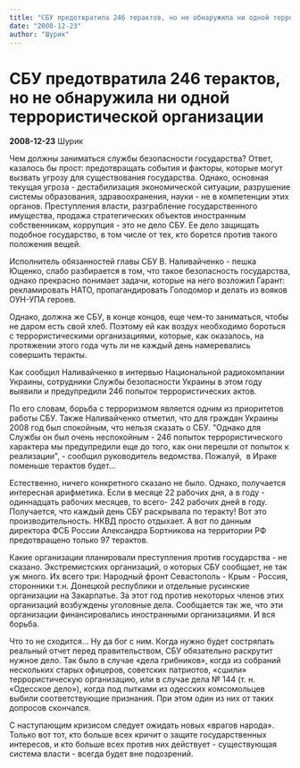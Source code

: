 ```yaml
---
title: "СБУ предотвратила 246 терактов, но не обнаружила ни одной террористической организации"
date: "2008-12-23"
author: "Шурик"
---
```


# СБУ предотвратила 246 терактов, но не обнаружила ни одной террористической организации

**2008-12-23** Шурик

Чем должны заниматься службы безопасности государства? Ответ, казалось бы прост: предотвращать события и факторы, которые могут вызвать угрозу для существования государства. Однако, основная текущая угроза - дестабилизация экономической ситуации, разрушение системы образования, здравоохранения, науки - не в компетенции этих органов. Преступления власти, разграбление государственного имущества, продажа стратегических объектов иностранным собственникам, коррупция - это не дело СБУ. Ее дело защищать подобное государство, в том числе от тех, кто борется против такого положения вещей.

Исполнитель обязанностей главы СБУ В. Наливайченко - пешка Ющенко, слабо разбирается в том, что такое безопасность государства, однако прекрасно понимает задачи, которые на него возложил Гарант: рекламировать НАТО, пропагандировать Голодомор и делать из вояков ОУН-УПА героев.

Однако, должна же СБУ, в конце концов, еще чем-то заниматься, чтобы не даром есть свой хлеб. Поэтому ей как воздух необходимо бороться с террористическими организациями, которые, как оказалось, на протяжении этого года чуть ли не каждый день намеревались совершить теракты.

Как сообщил Наливайченко в интервью Национальной радиокомпании Украины, сотрудники Службы безопасности Украины в этом году выявили и предупредили 246 попыток террористических актов.

По его словам, борьба с терроризмом является одним из приоритетов работы СБУ. Также Наливайченко отметил, что для граждан Украины 2008 год был спокойным, что нельзя сказать о СБУ. "Однако для Службы он был очень неспокойным - 246 попыток террористического характера мы предупредили еще до того, как они перешли от попыток к реализации", - сообщил руководитель ведомства. Пожалуй,  в Ираке поменьше терактов будет...

Естественно, ничего конкретного сказано не было. Однако, получается интересная арифметика. Если в месяце 22 рабочих дня, а в году - одиннадцать рабочих месяцев, то всего- 242 рабочих дней в году. Получается, что каждый день СБУ раскрывала по теракту! Вот это производительность. НКВД просто отдыхает. А вот по данным директора ФСБ России Александра Бортникова на территории РФ  предотвращено только 97 терактов.

Какие организации планировали преступления против государства - не сказано. Экстремистских организаций, о которых СБУ сообщает, не так уж много. Их всего три: Народный фронт Севастополь - Крым - Россия, сторонники т.н. Донецкой республики и отдельные русинские организации на Закарпатье. За этот год против некоторых членов этих организаций возбуждены уголовные дела. Сообщается так же, что эти организации финансировались иностранными организациями. И вся борьба.

Что то не сходится... Ну да бог с ним. Когда нужно будет состряпать реальный отчет перед правительством, СБУ обязательно раскрутит нужное дело. Так было в случае «дела грибников», когда из собраний нескольких старых офицеров, советских патриотов, «сшили» террористическую организацию, или в случае дела № 144 (т. н. «Одесское дело»), когда под пытками из одесских комсомольцев выбили соответствующие признания. При этом один из них от таких допросов скончался.

С наступающим кризисом следует ожидать новых «врагов народа». Только вот тот, кто больше всех кричит о защите государственных интересов, и кто больше всех против них действует - существующая система власти - всегда будет вне подозрений.